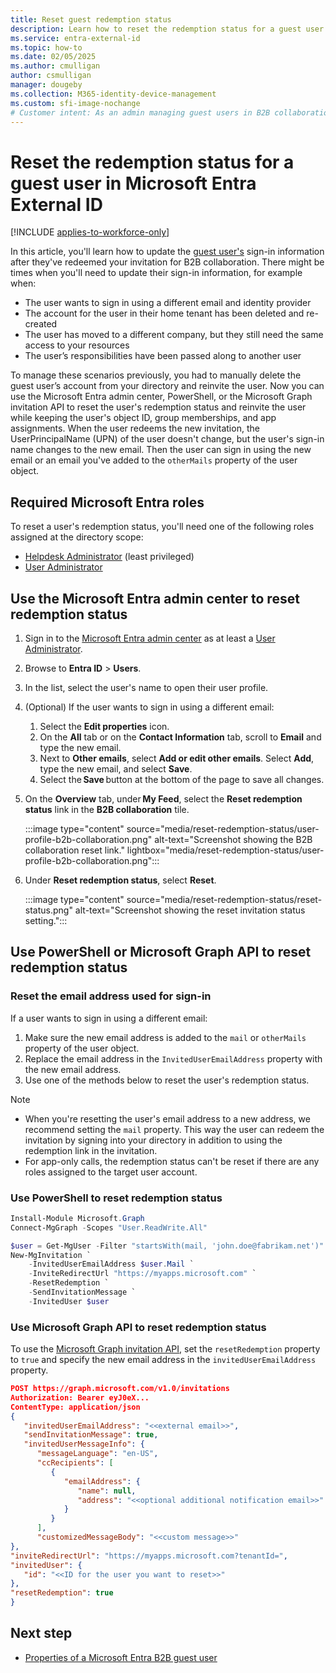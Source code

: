 ```yaml
---
title: Reset guest redemption status
description: Learn how to reset the redemption status for a guest user in Microsoft Entra External ID. This guide covers using the admin center, PowerShell, and Microsoft Graph API.
ms.service: entra-external-id
ms.topic: how-to
ms.date: 02/05/2025
ms.author: cmulligan
author: csmulligan
manager: dougeby
ms.collection: M365-identity-device-management
ms.custom: sfi-image-nochange
# Customer intent: As an admin managing guest users in B2B collaboration, I want to reset the redemption status for a guest user, so that I can update their sign-in information and reinvite them without deleting their account.
---
```


# Reset the redemption status for a guest user in Microsoft Entra External ID

[!INCLUDE [applies-to-workforce-only](./includes/applies-to-workforce-only.md)]

In this article, you'll learn how to update the [guest user's](user-properties.md) sign-in information after they've redeemed your invitation for B2B collaboration. There might be times when you'll need to update their sign-in information, for example when:

- The user wants to sign in using a different email and identity provider
- The account for the user in their home tenant has been deleted and re-created
- The user has moved to a different company, but they still need the same access to your resources
- The user’s responsibilities have been passed along to another user

To manage these scenarios previously, you had to manually delete the guest user’s account from your directory and reinvite the user. Now you can use the Microsoft Entra admin center, PowerShell, or the Microsoft Graph invitation API to reset the user's redemption status and reinvite the user while keeping the user's object ID, group memberships, and app assignments. When the user redeems the new invitation, the UserPrincipalName (UPN) of the user doesn't change, but the user's sign-in name changes to the new email. Then the user can sign in using the new email or an email you've added to the `otherMails` property of the user object.

<a name='required-azure-ad-roles'></a>

## Required Microsoft Entra roles

To reset a user's redemption status, you'll need one of the following roles assigned at the directory scope:

- [Helpdesk Administrator](~/identity/role-based-access-control/permissions-reference.md#helpdesk-administrator) (least privileged)
- [User Administrator](~/identity/role-based-access-control/permissions-reference.md#user-administrator)

## Use the Microsoft Entra admin center to reset redemption status

1. Sign in to the [Microsoft Entra admin center](https://entra.microsoft.com) as at least a [User Administrator](~/identity/role-based-access-control/permissions-reference.md#user-administrator).
1. Browse to **Entra ID** > **Users**.
1. In the list, select the user's name to open their user profile.
1. (Optional) If the user wants to sign in using a different email:
   1. Select the **Edit properties** icon.
   1. On the **All** tab or on the **Contact Information** tab, scroll to **Email** and type the new email.
   1. Next to **Other emails**, select **Add or edit other emails**. Select **Add**, type the new email, and select **Save**.
   1. Select the **Save** button at the bottom of the page to save all changes.

1. On the **Overview** tab, under **My Feed**, select the **Reset redemption status** link in the **B2B collaboration** tile.

   :::image type="content" source="media/reset-redemption-status/user-profile-b2b-collaboration.png" alt-text="Screenshot showing the B2B collaboration reset link." lightbox="media/reset-redemption-status/user-profile-b2b-collaboration.png":::

1. Under **Reset redemption status**, select **Reset**.

   :::image type="content" source="media/reset-redemption-status/reset-status.png" alt-text="Screenshot showing the reset invitation status setting.":::

## Use PowerShell or Microsoft Graph API to reset redemption status

### Reset the email address used for sign-in

If a user wants to sign in using a different email:

1. Make sure the new email address is added to the `mail` or `otherMails` property of the user object. 
1. Replace the email address in the `InvitedUserEmailAddress` property with the new email address.
1. Use one of the methods below to reset the user's redemption status.

> [!NOTE]
>- When you're resetting the user's email address to a new address, we recommend setting the `mail` property. This way the user can redeem the invitation by signing into your directory in addition to using the redemption link in the invitation.
>- For app-only calls, the redemption status can't be reset if there are any roles assigned to the target user account.

### Use PowerShell to reset redemption status

```powershell
Install-Module Microsoft.Graph
Connect-MgGraph -Scopes "User.ReadWrite.All"

$user = Get-MgUser -Filter "startsWith(mail, 'john.doe@fabrikam.net')"
New-MgInvitation `
    -InvitedUserEmailAddress $user.Mail `
    -InviteRedirectUrl "https://myapps.microsoft.com" `
    -ResetRedemption `
    -SendInvitationMessage `
    -InvitedUser $user
```

### Use Microsoft Graph API to reset redemption status

To use the [Microsoft Graph invitation API](/graph/api/resources/invitation), set the `resetRedemption` property  to `true` and specify the new email address in the `invitedUserEmailAddress` property.

```json
POST https://graph.microsoft.com/v1.0/invitations  
Authorization: Bearer eyJ0eX...  
ContentType: application/json  
{  
   "invitedUserEmailAddress": "<<external email>>",  
   "sendInvitationMessage": true,  
   "invitedUserMessageInfo": {  
      "messageLanguage": "en-US",  
      "ccRecipients": [  
         {  
            "emailAddress": {  
               "name": null,  
               "address": "<<optional additional notification email>>"  
            }  
         } 
      ],  
      "customizedMessageBody": "<<custom message>>"  
},  
"inviteRedirectUrl": "https://myapps.microsoft.com?tenantId=",  
"invitedUser": {  
   "id": "<<ID for the user you want to reset>>"  
}, 
"resetRedemption": true 
}
```

## Next step

- [Properties of a Microsoft Entra B2B guest user](user-properties.md)

